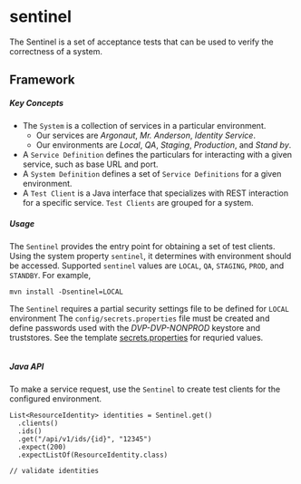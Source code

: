 # sentinel

The Sentinel is a set of acceptance tests that can be used to verify the correctness of a system.


## Framework
##### Key Concepts
- The `System` is a collection of services in a particular environment. 
  - Our services are _Argonaut_, _Mr. Anderson_, _Identity Service_.
  - Our environments are _Local_, _QA_, _Staging_, _Production_, and _Stand by_.
- A `Service Definition` defines the particulars for interacting with a given service, such as base
  URL and port.
- A `System Definition` defines a set of `Service Definitions` for a given environment.
- A `Test Client` is a Java interface that specializes with REST interaction for a specific
  service. `Test Clients` are grouped for a system.


##### Usage

The `Sentinel` provides the entry point for obtaining a set of test clients. Using the system
property `sentinel`, it determines with environment should be accessed. 
Supported `sentinel` values are `LOCAL`, `QA`, `STAGING`, `PROD`, and `STANDBY`. 
For example, 

```
mvn install -Dsentinel=LOCAL
```

The `Sentinel` requires a partial security settings file to be defined for `LOCAL` environment
The `config/secrets.properties` file must be created and define passwords used with the
_DVP-DVP-NONPROD_ keystore and truststores. 
See the template [secrets.properties](src/test/config/secrets.properties) for requried values.

```

```


##### Java API
To make a service request, use the `Sentinel` to create test clients for the configured environment.

```
List<ResourceIdentity> identities = Sentinel.get()
  .clients()
  .ids()
  .get("/api/v1/ids/{id}", "12345")
  .expect(200)
  .expectListOf(ResourceIdentity.class)

// validate identities
```

